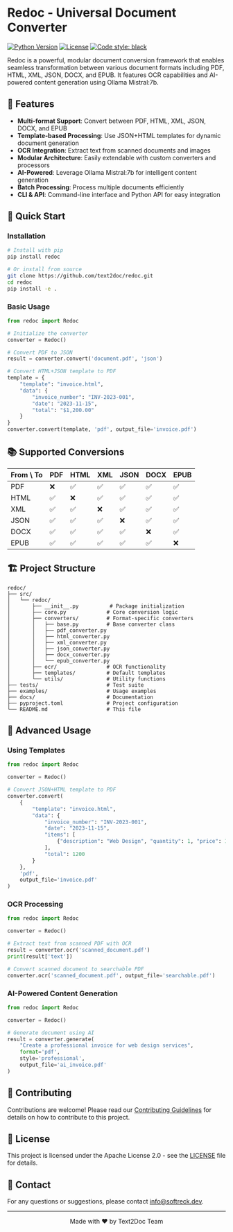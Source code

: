 # Redoc - Universal Document Converter

[![Python Version](https://img.shields.io/badge/python-3.8%2B-blue.svg)](https://www.python.org/)
[![License](https://img.shields.io/badge/License-Apache%202.0-blue.svg)](https://opensource.org/licenses/Apache-2.0)
[![Code style: black](https://img.shields.io/badge/code%20style-black-000000.svg)](https://github.com/psf/black)

Redoc is a powerful, modular document conversion framework that enables seamless transformation between various document formats including PDF, HTML, XML, JSON, DOCX, and EPUB. It features OCR capabilities and AI-powered content generation using Ollama Mistral:7b.

## 🌟 Features

- **Multi-format Support**: Convert between PDF, HTML, XML, JSON, DOCX, and EPUB
- **Template-based Processing**: Use JSON+HTML templates for dynamic document generation
- **OCR Integration**: Extract text from scanned documents and images
- **Modular Architecture**: Easily extendable with custom converters and processors
- **AI-Powered**: Leverage Ollama Mistral:7b for intelligent content generation
- **Batch Processing**: Process multiple documents efficiently
- **CLI & API**: Command-line interface and Python API for easy integration

## 🚀 Quick Start

### Installation

```bash
# Install with pip
pip install redoc

# Or install from source
git clone https://github.com/text2doc/redoc.git
cd redoc
pip install -e .
```

### Basic Usage

```python
from redoc import Redoc

# Initialize the converter
converter = Redoc()

# Convert PDF to JSON
result = converter.convert('document.pdf', 'json')

# Convert HTML+JSON template to PDF
template = {
    "template": "invoice.html",
    "data": {
        "invoice_number": "INV-2023-001",
        "date": "2023-11-15",
        "total": "$1,200.00"
    }
}
converter.convert(template, 'pdf', output_file='invoice.pdf')
```

## 📚 Supported Conversions

| From \ To | PDF | HTML | XML | JSON | DOCX | EPUB |
|-----------|-----|------|-----|------|------|------|
| PDF       | ❌  | ✅   | ✅  | ✅   | ✅   | ✅   |
| HTML      | ✅  | ❌  | ✅  | ✅   | ✅   | ✅   |
| XML       | ✅  | ✅   | ❌  | ✅   | ✅   | ✅   |
| JSON      | ✅  | ✅   | ✅  | ❌   | ✅   | ✅   |
| DOCX      | ✅  | ✅   | ✅  | ✅   | ❌   | ✅   |
| EPUB      | ✅  | ✅   | ✅  | ✅   | ✅   | ❌   |

## 🏗️ Project Structure

```
redoc/
├── src/
│   └── redoc/
│       ├── __init__.py          # Package initialization
│       ├── core.py             # Core conversion logic
│       ├── converters/         # Format-specific converters
│       │   ├── base.py         # Base converter class
│       │   ├── pdf_converter.py
│       │   ├── html_converter.py
│       │   ├── xml_converter.py
│       │   ├── json_converter.py
│       │   ├── docx_converter.py
│       │   └── epub_converter.py
│       ├── ocr/                # OCR functionality
│       ├── templates/          # Default templates
│       └── utils/              # Utility functions
├── tests/                      # Test suite
├── examples/                   # Usage examples
├── docs/                       # Documentation
├── pyproject.toml              # Project configuration
└── README.md                   # This file
```

## 🔧 Advanced Usage

### Using Templates

```python
from redoc import Redoc

converter = Redoc()

# Convert JSON+HTML template to PDF
converter.convert(
    {
        "template": "invoice.html",
        "data": {
            "invoice_number": "INV-2023-001",
            "date": "2023-11-15",
            "items": [
                {"description": "Web Design", "quantity": 1, "price": 1200}
            ],
            "total": 1200
        }
    },
    'pdf',
    output_file='invoice.pdf'
)
```

### OCR Processing

```python
from redoc import Redoc

converter = Redoc()

# Extract text from scanned PDF with OCR
result = converter.ocr('scanned_document.pdf')
print(result['text'])

# Convert scanned document to searchable PDF
converter.ocr('scanned_document.pdf', output_file='searchable.pdf')
```

### AI-Powered Content Generation

```python
from redoc import Redoc

converter = Redoc()

# Generate document using AI
result = converter.generate(
    "Create a professional invoice for web design services",
    format='pdf',
    style='professional',
    output_file='ai_invoice.pdf'
)
```

## 🤝 Contributing

Contributions are welcome! Please read our [Contributing Guidelines](CONTRIBUTING.md) for details on how to contribute to this project.

## 📄 License

This project is licensed under the Apache License 2.0 - see the [LICENSE](LICENSE) file for details.

## 📧 Contact

For any questions or suggestions, please contact [info@softreck.dev](mailto:info@softreck.dev).

---

<div align="center">
  Made with ❤️ by Text2Doc Team
</div>
